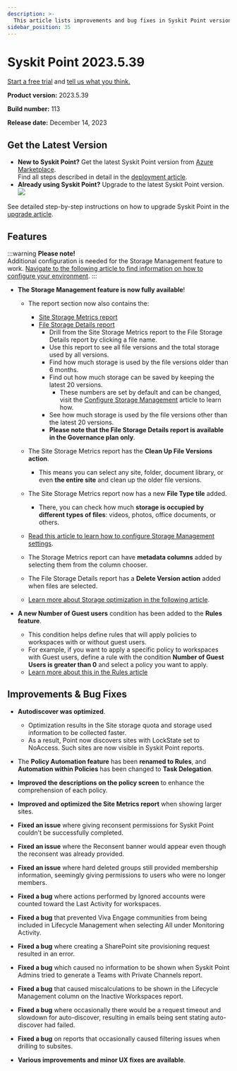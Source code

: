 ```yaml
---
description: >-
  This article lists improvements and bug fixes in Syskit Point version 2023.5.39.113
sidebar_position: 35
---
```


# Syskit Point 2023.5.39

[Start a free trial](https://www.syskit.com/products/point/free-trial/) and [tell us what you think.](https://www.syskit.com/company/contact-us/)

**Product version:** 2023.5.39

**Build number:** 113

**Release date:** December 14, 2023

## Get the Latest Version

* **New to Syskit Point?** Get the latest Syskit Point version from [Azure Marketplace](https://azuremarketplace.microsoft.com/en-us/marketplace/apps/syskitltd.syskit\_point).\
  Find all steps described in detail in the [deployment article](../../../set-up-point-enterprise/deployment/deploy-syskit-point.md).
* **Already using Syskit Point?** Upgrade to the latest Syskit Point version.\
  [![](https://aka.ms/deploytoazurebutton)](https://portal.azure.com/#create/Microsoft.Template/uri/https%3A%2F%2Fsyskitassetsstorage.blob.core.windows.net%2Fpoint%2FARMTemplates%2FPointUpdateDeploy%2FPointUpdateTemplate.json)

See detailed step-by-step instructions on how to upgrade Syskit Point in the [upgrade article](../../../set-up-point-enterprise/deployment/upgrade-syskit-point.md).

## Features

:::warning
**Please note!**\
Additional configuration is needed for the Storage Management feature to work.
[Navigate to the following article to find information on how to configure your environment](../../../configuration/configure-point-for-storage-management.md).
:::

* **The Storage Management feature is now fully available**!
  * The report section now also contains the: 
    * [Site Storage Metrics report](../../../storage-management/storage-reports.md#site-storage-metrics) 
    * [File Storage Details report](../../../storage-management/storage-reports.md#file-storage-details)
      * Drill from the Site Storage Metrics report to the File Storage Details report by clicking a file name.
      * Use this report to see all file versions and the total storage used by all versions.
      * Find how much storage is used by the file versions older than 6 months.
      * Find out how much storage can be saved by keeping the latest 20 versions.
        * These numbers are set by default and can be changed, visit the [Configure Storage Management](../../../configuration/configure-storage-management.md) article to learn how.
      * See how much storage is used by the file versions other than the latest 20 versions. 
      * **Please note that the File Storage Details report is available in the Governance plan only**.

  * The Site Storage Metrics report has the **Clean Up File Versions action**. 
    * This means you can select any site, folder, document library, or even **the entire site** and clean up the older file versions.
  * The Site Storage Metrics report now has a new **File Type tile** added. 
    * There, you can check how much **storage is occupied by different types of files**: videos, photos, office documents, or others.
  * [Read this article to learn how to configure Storage Management settings](../../../configuration/configure-storage-management.md).
  * The Storage Metrics report can have **metadata columns** added by selecting them from the column chooser. 
  * The File Storage Details report has a **Delete Version action** added when files are selected. 
  * [Learn more about Storage optimization in the following article](../../../storage-management/free-up-storage.md).

* **A new Number of Guest users** condition has been added to the **Rules feature**.
  * This condition helps define rules that will apply policies to workspaces with or without guest users.
  * For example, if you want to apply a specific policy to workspaces with Guest users, define a rule with the condition __Number of Guest Users is greater than 0__ and select a policy you want to apply. 
  * [Learn more about this in the Rules article](../../../governance-and-automation/automated-workflows/policy-automation.md)


## Improvements & Bug Fixes

* **Autodiscover was optimized**.
  * Optimization results in the Site storage quota and storage used information to be collected faster.
  * As a result, Point now discovers sites with LockState set to NoAccess. Such sites are now visible in Syskit Point reports.

* The **Policy Automation feature** has been **renamed to Rules**, and **Automation within Policies** has been changed to **Task Delegation**. 

* **Improved the descriptions on the policy screen** to enhance the comprehension of each policy.

* **Improved and optimized the Site Metrics report** when showing larger sites.

* **Fixed an issue** where giving reconsent permissions for Syskit Point couldn't be successfully completed.

* **Fixed an issue** where the Reconsent banner would appear even though the reconsent was already provided.

* **Fixed an issue** where hard deleted groups still provided membership information, seemingly giving permissions to users who were no longer members.

* **Fixed a bug** where actions performed by Ignored accounts were counted toward the Last Activity for workspaces. 

* **Fixed a bug** that prevented Viva Engage communities from being included in Lifecycle Management when selecting All under Monitoring Activity. 

* **Fixed a bug** where creating a SharePoint site provisioning request resulted in an error.

* **Fixed a bug** which caused no information to be shown when Syskit Point Admins tried to generate a Teams with Private Channels report.

* **Fixed a bug** that caused miscalculations to be shown in the Lifecycle Management column on the Inactive Workspaces report.

* **Fixed a bug** where occasionally there would be a request timeout and slowdown for auto-discover, resulting in emails being sent stating auto-discover had failed.

* **Fixed a bug** on reports that occasionally caused filtering issues when drilling to subsites.

* **Various improvements and minor UX fixes are available**.